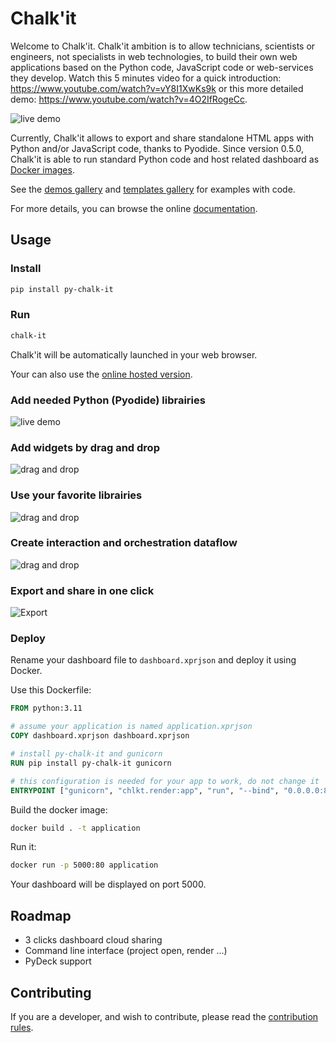 # Chalk'it

Welcome to Chalk'it. Chalk'it ambition is to allow technicians, scientists or engineers, not specialists in web technologies, to build their own web applications based on the Python code, JavaScript code or web-services they develop. Watch this 5 minutes video for a quick introduction: <https://www.youtube.com/watch?v=vY8I1XwKs9k> or this more detailed demo: <https://www.youtube.com/watch?v=4O2IfRogeCc>.

![live demo](./assets/home/live-demo.gif)

Currently, Chalk'it allows to export and share standalone HTML apps with Python and/or JavaScript code, thanks to Pyodide. Since version 0.5.0, Chalk'it is able to run standard Python code and host related dashboard as [Docker images](#deploy).

See the [demos gallery](https://ifpen.github.io/chalk-it/index.html#porfolio) and [templates gallery](https://ifpen.github.io/chalk-it/templates-gallery/) for examples with code.

For more details, you can browse the online [documentation](https://ifpen.github.io/chalk-it/hosted/doc/).

## Usage

### Install

```sh
pip install py-chalk-it
```

### Run

```sh
chalk-it
```

Chalk'it will be automatically launched in your web browser.

Your can also use the [online hosted version](https://ifpen.github.io/chalk-it/hosted/).

### Add needed Python (Pyodide) librairies

![live demo](./assets/home/pyodide-libs.gif)

### Add widgets by drag and drop

![drag and drop](./assets/home/dragdrop.gif)

### Use your favorite librairies

![drag and drop](./assets/home/python-plot.gif)

### Create interaction and orchestration dataflow

![drag and drop](./assets/home/dataflow.gif)

### Export and share in one click

![Export](./assets/home/export.gif)

### Deploy

Rename your dashboard file to `dashboard.xprjson` and deploy it using Docker.

Use this Dockerfile:

```Dockerfile
FROM python:3.11

# assume your application is named application.xprjson
COPY dashboard.xprjson dashboard.xprjson

# install py-chalk-it and gunicorn
RUN pip install py-chalk-it gunicorn

# this configuration is needed for your app to work, do not change it
ENTRYPOINT ["gunicorn", "chlkt.render:app", "run", "--bind", "0.0.0.0:80"]
```

Build the docker image:

```sh
docker build . -t application
```

Run it:

```sh
docker run -p 5000:80 application
```

Your dashboard will be displayed on port 5000.

## Roadmap

- 3 clicks dashboard cloud sharing
- Command line interface (project open, render ...)
- PyDeck support

## Contributing

If you are a developer, and wish to contribute, please read the [contribution rules](CONTRIBUTING.md).
 
